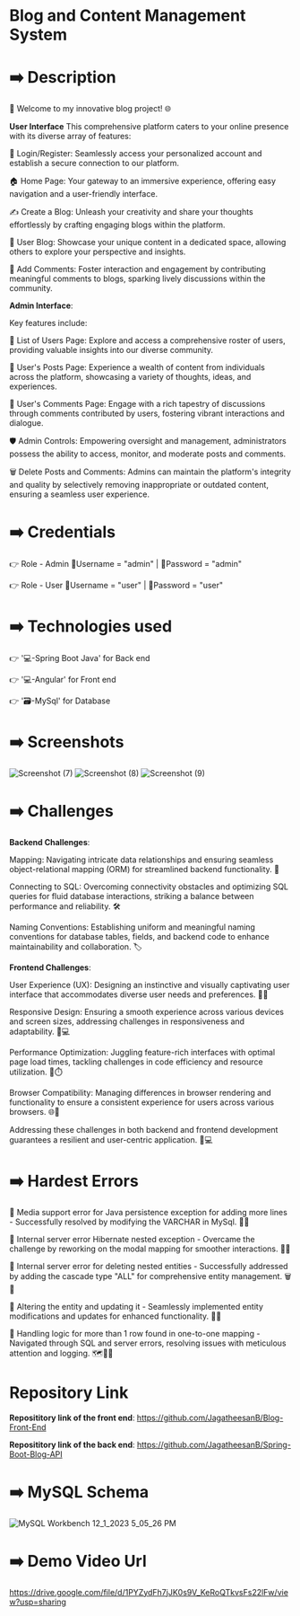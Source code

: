 # Blog and Content Management System
# ➡️ Description
🌟 Welcome to my innovative blog project! 🌐

**User Interface**
This comprehensive platform caters to your online presence with its diverse array of features:

🔐 Login/Register: Seamlessly access your personalized account and establish a secure connection to our platform.

🏠 Home Page: Your gateway to an immersive experience, offering easy navigation and a user-friendly interface.

✍️ Create a Blog: Unleash your creativity and share your thoughts effortlessly by crafting engaging blogs within the platform.

👤 User Blog: Showcase your unique content in a dedicated space, allowing others to explore your perspective and insights.

💬 Add Comments: Foster interaction and engagement by contributing meaningful comments to blogs, sparking lively discussions within the community.

**Admin Interface**:

Key features include:

👥 List of Users Page: Explore and access a comprehensive roster of users, providing valuable insights into our diverse community.

📝 User's Posts Page: Experience a wealth of content from individuals across the platform, showcasing a variety of thoughts, ideas, and experiences.

💬 User's Comments Page: Engage with a rich tapestry of discussions through comments contributed by users, fostering vibrant interactions and dialogue.

🛡️ Admin Controls: Empowering oversight and management, administrators possess the ability to access, monitor, and moderate posts and comments.

🗑️ Delete Posts and Comments: Admins can maintain the platform's integrity and quality by selectively removing inappropriate or outdated content, ensuring a seamless user experience.

# ➡️ Credentials
👉 Role - Admin 📧Username = "admin" | 🔐Password = "admin"

👉 Role - User 📧Username = "user" | 🔐Password = "user"

# ➡️ Technologies used

👉 '💻-Spring Boot Java' for Back end

👉 '💻-Angular' for Front end

👉 '🗃️-MySql' for Database

# ➡️ Screenshots

![Screenshot (7)](https://github.com/JagatheesanB/Blog-Front-End/assets/145537675/249172d0-7aa6-41c6-bc45-48922760e0a0)
![Screenshot (8)](https://github.com/JagatheesanB/Blog-Front-End/assets/145537675/bb6dd28e-e159-490e-b4b1-b0a4db2021a6)
![Screenshot (9)](https://github.com/JagatheesanB/Blog-Front-End/assets/145537675/4eed474d-090b-4557-bdae-3daadc50a8f0)

 # ➡️ Challenges
**Backend Challenges**:

Mapping: Navigating intricate data relationships and ensuring seamless object-relational mapping (ORM) for streamlined backend functionality. 🧭

Connecting to SQL: Overcoming connectivity obstacles and optimizing SQL queries for fluid database interactions, striking a balance between performance and reliability. 🛠️

Naming Conventions: Establishing uniform and meaningful naming conventions for database tables, fields, and backend code to enhance maintainability and collaboration. 🏷️

**Frontend Challenges**:

User Experience (UX): Designing an instinctive and visually captivating user interface that accommodates diverse user needs and preferences. 🎨✨

Responsive Design: Ensuring a smooth experience across various devices and screen sizes, addressing challenges in responsiveness and adaptability. 📱💻

Performance Optimization: Juggling feature-rich interfaces with optimal page load times, tackling challenges in code efficiency and resource utilization. 🚀⏱️

Browser Compatibility: Managing differences in browser rendering and functionality to ensure a consistent experience for users across various browsers. 🌐🤝

Addressing these challenges in both backend and frontend development guarantees a resilient and user-centric application. 💪💻

# ➡️ Hardest Errors
🚩 Media support error for Java persistence exception for adding more lines - Successfully resolved by modifying the VARCHAR in MySql. 📅✅

🚩 Internal server error Hibernate nested exception - Overcame the challenge by reworking on the modal mapping for smoother interactions. 🧩🔄

🚩 Internal server error for deleting nested entities - Successfully addressed by adding the cascade type "ALL" for comprehensive entity management. 🗑️🔄

🚩 Altering the entity and updating it - Seamlessly implemented entity modifications and updates for enhanced functionality. 🔄🔄

🚩 Handling logic for more than 1 row found in one-to-one mapping - Navigated through SQL and server errors, resolving issues with meticulous attention and logging. 🗺️📝🚧

# Repository Link
**Reposititory link of the front end**:
https://github.com/JagatheesanB/Blog-Front-End

**Reposititory link of the back end**:
https://github.com/JagatheesanB/Spring-Boot-Blog-API

# ➡️ MySQL Schema

![MySQL Workbench 12_1_2023 5_05_26 PM](https://github.com/JagatheesanB/Blog-Front-End/assets/145537675/2e7350a3-215b-4c3d-af7c-e0d69b50857b)

# ➡️ Demo Video Url

https://drive.google.com/file/d/1PYZydFh7jJK0s9V_KeRoQTkvsFs22lFw/view?usp=sharing
